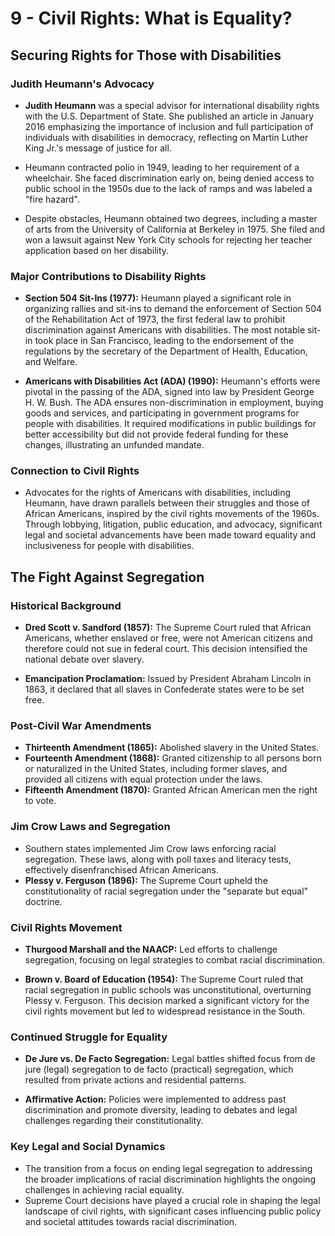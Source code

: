 # 9 - Civil Rights: What is Equality?

## Securing Rights for Those with Disabilities

### Judith Heumann's Advocacy

- **Judith Heumann** was a special advisor for international disability rights with the U.S. Department of State. She published an article in January 2016 emphasizing the importance of inclusion and full participation of individuals with disabilities in democracy, reflecting on Martin Luther King Jr.'s message of justice for all.

- Heumann contracted polio in 1949, leading to her requirement of a wheelchair. She faced discrimination early on, being denied access to public school in the 1950s due to the lack of ramps and was labeled a "fire hazard".

- Despite obstacles, Heumann obtained two degrees, including a master of arts from the University of California at Berkeley in 1975. She filed and won a lawsuit against New York City schools for rejecting her teacher application based on her disability.

### Major Contributions to Disability Rights

- **Section 504 Sit-Ins (1977):** Heumann played a significant role in organizing rallies and sit-ins to demand the enforcement of Section 504 of the Rehabilitation Act of 1973, the first federal law to prohibit discrimination against Americans with disabilities. The most notable sit-in took place in San Francisco, leading to the endorsement of the regulations by the secretary of the Department of Health, Education, and Welfare.

- **Americans with Disabilities Act (ADA) (1990):** Heumann's efforts were pivotal in the passing of the ADA, signed into law by President George H. W. Bush. The ADA ensures non-discrimination in employment, buying goods and services, and participating in government programs for people with disabilities. It required modifications in public buildings for better accessibility but did not provide federal funding for these changes, illustrating an unfunded mandate.

### Connection to Civil Rights

- Advocates for the rights of Americans with disabilities, including Heumann, have drawn parallels between their struggles and those of African Americans, inspired by the civil rights movements of the 1960s. Through lobbying, litigation, public education, and advocacy, significant legal and societal advancements have been made toward equality and inclusiveness for people with disabilities.

## The Fight Against Segregation

### Historical Background

- **Dred Scott v. Sandford (1857):** The Supreme Court ruled that African Americans, whether enslaved or free, were not American citizens and therefore could not sue in federal court. This decision intensified the national debate over slavery.

- **Emancipation Proclamation:** Issued by President Abraham Lincoln in 1863, it declared that all slaves in Confederate states were to be set free.

### Post-Civil War Amendments

- **Thirteenth Amendment (1865):** Abolished slavery in the United States.
- **Fourteenth Amendment (1868):** Granted citizenship to all persons born or naturalized in the United States, including former slaves, and provided all citizens with equal protection under the laws.
- **Fifteenth Amendment (1870):** Granted African American men the right to vote.

### Jim Crow Laws and Segregation

- Southern states implemented Jim Crow laws enforcing racial segregation. These laws, along with poll taxes and literacy tests, effectively disenfranchised African Americans.
- **Plessy v. Ferguson (1896):** The Supreme Court upheld the constitutionality of racial segregation under the "separate but equal" doctrine.

### Civil Rights Movement

- **Thurgood Marshall and the NAACP:** Led efforts to challenge segregation, focusing on legal strategies to combat racial discrimination.

- **Brown v. Board of Education (1954):** The Supreme Court ruled that racial segregation in public schools was unconstitutional, overturning Plessy v. Ferguson. This decision marked a significant victory for the civil rights movement but led to widespread resistance in the South.

### Continued Struggle for Equality

- **De Jure vs. De Facto Segregation:** Legal battles shifted focus from de jure (legal) segregation to de facto (practical) segregation, which resulted from private actions and residential patterns.

- **Affirmative Action:** Policies were implemented to address past discrimination and promote diversity, leading to debates and legal challenges regarding their constitutionality.

### Key Legal and Social Dynamics

- The transition from a focus on ending legal segregation to addressing the broader implications of racial discrimination highlights the ongoing challenges in achieving racial equality.
- Supreme Court decisions have played a crucial role in shaping the legal landscape of civil rights, with significant cases influencing public policy and societal attitudes towards racial discrimination.